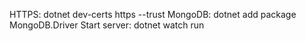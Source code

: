 HTTPS:
dotnet dev-certs https --trust
MongoDB:
dotnet add package MongoDB.Driver
Start server:
dotnet watch run